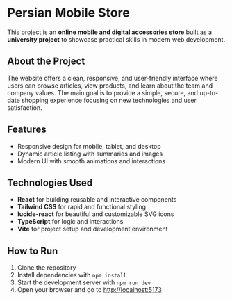 # Persian Mobile Store

This project is an **online mobile and digital accessories store** built as a **university project** to showcase practical skills in modern web development.

## About the Project

The website offers a clean, responsive, and user-friendly interface where users can browse articles, view products, and learn about the team and company values. The main goal is to provide a simple, secure, and up-to-date shopping experience focusing on new technologies and user satisfaction.

## Features

- Responsive design for mobile, tablet, and desktop
- Dynamic article listing with summaries and images
- Modern UI with smooth animations and interactions

## Technologies Used

- **React** for building reusable and interactive components
- **Tailwind CSS** for rapid and functional styling
- **lucide-react** for beautiful and customizable SVG icons
- **TypeScript** for logic and interactions
- **Vite** for project setup and development environment

## How to Run

1. Clone the repository
2. Install dependencies with `npm install`
3. Start the development server with `npm run dev`
4. Open your browser and go to [http://localhost:5173](http://localhost:5173)
